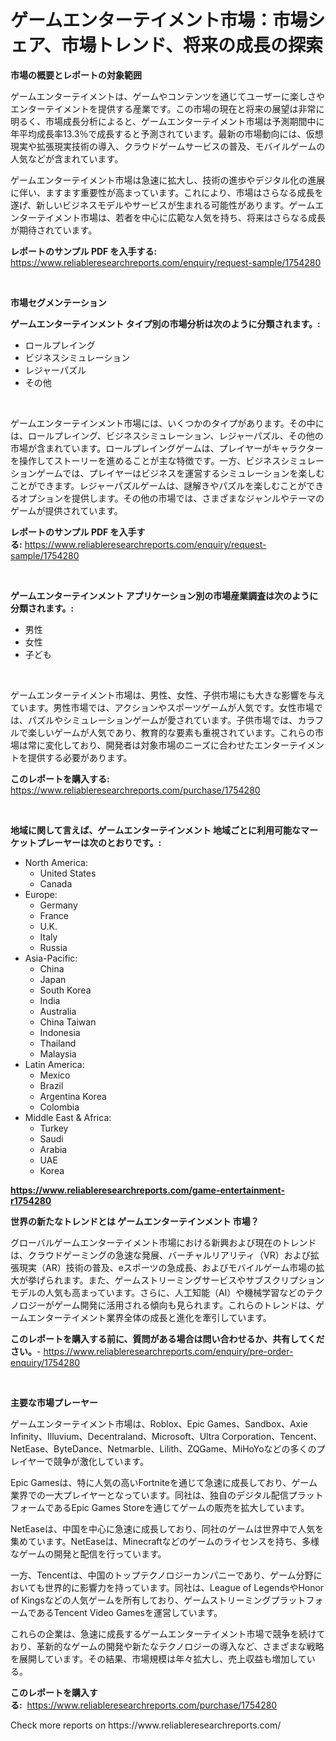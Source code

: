 <p><h1>ゲームエンターテイメント市場：市場シェア、市場トレンド、将来の成長の探索</h1></p><p><strong>市場の概要とレポートの対象範囲</strong></p>
<p><p>ゲームエンターテイメントは、ゲームやコンテンツを通じてユーザーに楽しさやエンターテイメントを提供する産業です。この市場の現在と将来の展望は非常に明るく、市場成長分析によると、ゲームエンターテイメント市場は予測期間中に年平均成長率13.3％で成長すると予測されています。最新の市場動向には、仮想現実や拡張現実技術の導入、クラウドゲームサービスの普及、モバイルゲームの人気などが含まれています。</p><p>ゲームエンターテイメント市場は急速に拡大し、技術の進歩やデジタル化の進展に伴い、ますます重要性が高まっています。これにより、市場はさらなる成長を遂げ、新しいビジネスモデルやサービスが生まれる可能性があります。ゲームエンターテイメント市場は、若者を中心に広範な人気を持ち、将来はさらなる成長が期待されています。</p></p>
<p><strong>レポートのサンプル PDF を入手する:</strong> <a href="https://www.reliableresearchreports.com/enquiry/request-sample/1754280">https://www.reliableresearchreports.com/enquiry/request-sample/1754280</a></p>
<p>&nbsp;</p>
<p><strong>市場セグメンテーション</strong></p>
<p><strong>ゲームエンターテインメント タイプ別の市場分析は次のように分類されます。:</strong></p>
<p><ul><li>ロールプレイング</li><li>ビジネスシミュレーション</li><li>レジャーパズル</li><li>その他</li></ul></p>
<p>&nbsp;</p>
<p><p>ゲームエンターテインメント市場には、いくつかのタイプがあります。その中には、ロールプレイング、ビジネスシミュレーション、レジャーパズル、その他の市場が含まれています。ロールプレイングゲームは、プレイヤーがキャラクターを操作してストーリーを進めることが主な特徴です。一方、ビジネスシミュレーションゲームでは、プレイヤーはビジネスを運営するシミュレーションを楽しむことができます。レジャーパズルゲームは、謎解きやパズルを楽しむことができるオプションを提供します。その他の市場では、さまざまなジャンルやテーマのゲームが提供されています。</p></p>
<p><strong>レポートのサンプル PDF を入手する:</strong>&nbsp;<a href="https://www.reliableresearchreports.com/enquiry/request-sample/1754280">https://www.reliableresearchreports.com/enquiry/request-sample/1754280</a></p>
<p>&nbsp;</p>
<p><strong> ゲームエンターテインメント アプリケーション別の市場産業調査は次のように分類されます。:</strong></p>
<p><ul><li>男性</li><li>女性</li><li>子ども</li></ul></p>
<p>&nbsp;</p>
<p><p>ゲームエンターテイメント市場は、男性、女性、子供市場にも大きな影響を与えています。男性市場では、アクションやスポーツゲームが人気です。女性市場では、パズルやシミュレーションゲームが愛されています。子供市場では、カラフルで楽しいゲームが人気であり、教育的な要素も重視されています。これらの市場は常に変化しており、開発者は対象市場のニーズに合わせたエンターテイメントを提供する必要があります。</p></p>
<p><strong>このレポートを購入する:</strong>&nbsp; <a href="https://www.reliableresearchreports.com/purchase/1754280">https://www.reliableresearchreports.com/purchase/1754280</a></p>
<p>&nbsp;</p>
<p><strong>地域に関して言えば、ゲームエンターテインメント 地域ごとに利用可能なマーケットプレーヤーは次のとおりです。:</strong></p>
<p><ul>
    <li>
        North America:
        <ul>
            <li>United States</li>
            <li>Canada</li>
        </ul>
    </li>
    <li>
        Europe:
        <ul>
            <li>Germany</li>
            <li>France</li>
            <li>U.K.</li>
            <li>Italy</li>
            <li>Russia</li>
        </ul>
    </li>
    <li>
        Asia-Pacific:
        <ul>
            <li>China</li>
            <li>Japan</li>
            <li>South Korea</li>
            <li>India</li>
            <li>Australia</li>
            <li>China Taiwan</li>
            <li>Indonesia</li>
            <li>Thailand</li>
            <li>Malaysia</li>
        </ul>
    </li>
    <li>
        Latin America:
        <ul>
            <li>Mexico</li>
            <li>Brazil</li>
            <li>Argentina Korea</li>
            <li>Colombia</li>
        </ul>
    </li>
    <li>
        Middle East & Africa:
        <ul>
            <li>Turkey</li>
            <li>Saudi</li>
            <li>Arabia</li>
            <li>UAE</li>
            <li>Korea</li>
        </ul>
    </li>
    </ul></p>
<p><strong><a href="https://www.reliableresearchreports.com/game-entertainment-r1754280">https://www.reliableresearchreports.com/game-entertainment-r1754280</a></strong>&nbsp;</p>
<p><strong>世界の新たなトレンドとは ゲームエンターテインメント 市場？</strong></p>
<p><p>グローバルゲームエンターテイメント市場における新興および現在のトレンドは、クラウドゲーミングの急速な発展、バーチャルリアリティ（VR）および拡張現実（AR）技術の普及、eスポーツの急成長、およびモバイルゲーム市場の拡大が挙げられます。また、ゲームストリーミングサービスやサブスクリプションモデルの人気も高まっています。さらに、人工知能（AI）や機械学習などのテクノロジーがゲーム開発に活用される傾向も見られます。これらのトレンドは、ゲームエンターテイメント業界全体の成長と進化を牽引しています。</p></p>
<p><strong>このレポートを購入する前に、質問がある場合は問い合わせるか、共有してください。</strong>- <a href="https://www.reliableresearchreports.com/enquiry/pre-order-enquiry/1754280">https://www.reliableresearchreports.com/enquiry/pre-order-enquiry/1754280</a></p>
<p>&nbsp;</p>
<p><strong>主要な市場プレーヤー</strong></p>
<p><p>ゲームエンターテイメント市場は、Roblox、Epic Games、Sandbox、Axie Infinity、Illuvium、Decentraland、Microsoft、Ultra Corporation、Tencent、NetEase、ByteDance、Netmarble、Lilith、ZQGame、MiHoYoなどの多くのプレイヤーで競争が激化しています。</p><p>Epic Gamesは、特に人気の高いFortniteを通じて急速に成長しており、ゲーム業界での一大プレイヤーとなっています。同社は、独自のデジタル配信プラットフォームであるEpic Games Storeを通じてゲームの販売を拡大しています。</p><p>NetEaseは、中国を中心に急速に成長しており、同社のゲームは世界中で人気を集めています。NetEaseは、Minecraftなどのゲームのライセンスを持ち、多様なゲームの開発と配信を行っています。</p><p>一方、Tencentは、中国のトップテクノロジーカンパニーであり、ゲーム分野においても世界的に影響力を持っています。同社は、League of LegendsやHonor of Kingsなどの人気ゲームを所有しており、ゲームストリーミングプラットフォームであるTencent Video Gamesを運営しています。</p><p>これらの企業は、急速に成長するゲームエンターテイメント市場で競争を続けており、革新的なゲームの開発や新たなテクノロジーの導入など、さまざまな戦略を展開しています。その結果、市場規模は年々拡大し、売上収益も増加している。</p></p>
<p><strong>このレポートを購入する:</strong>&nbsp;&nbsp;<a href="https://www.reliableresearchreports.com/purchase/1754280">https://www.reliableresearchreports.com/purchase/1754280</a></p>
<p>Check more reports on https://www.reliableresearchreports.com/</p>
